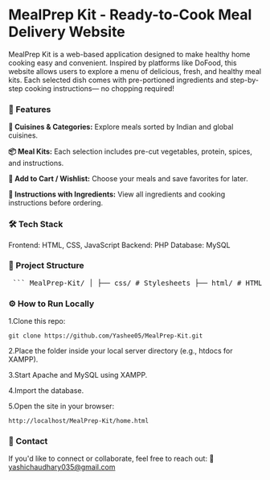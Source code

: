 # MealPrep Kit - Ready-to-Cook Meal Delivery Website
MealPrep Kit is a web-based application designed to make healthy home cooking easy and convenient. Inspired by platforms like DoFood, this website allows users to explore a menu of delicious, fresh, and healthy meal kits. Each selected dish comes with pre-portioned ingredients and step-by-step cooking instructions— no chopping required!

### 🚀 Features

**🍛 Cuisines & Categories:** Explore meals sorted by Indian and global cuisines.

**📦 Meal Kits:** Each selection includes pre-cut vegetables, protein, spices, and instructions.

**🛒 Add to Cart / Wishlist:** Choose your meals and save favorites for later.

**🧾 Instructions with Ingredients:** View all ingredients and cooking instructions before ordering.

### 🛠️ Tech Stack

Frontend: HTML, CSS, JavaScript
Backend: PHP
Database: MySQL

### 📁 Project Structure

<pre> ``` MealPrep-Kit/ │ ├── css/ # Stylesheets ├── html/ # HTML files (pages like index, menu, etc.) ├── img/ # Images used in the project ├── php/ # PHP scripts for backend functionality ├── README.md # Project documentation ├── login_background.mp4 └── background2_login.mp4 ``` </pre>


### ⚙️ How to Run Locally

1.Clone this repo:
    <pre> ```git clone https://github.com/Yashee05/MealPrep-Kit.git```</pre>

2.Place the folder inside your local server directory (e.g., htdocs for XAMPP).

3.Start Apache and MySQL using XAMPP.

4.Import the database.

5.Open the site in your browser:
    <pre> ```http://localhost/MealPrep-Kit/home.html```</pre>

### 📩 Contact

If you'd like to connect or collaborate, feel free to reach out:
  📧 yashichaudhary035@gmail.com

